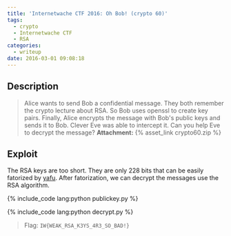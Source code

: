 ```yaml
---
title: 'Internetwache CTF 2016: Oh Bob! (crypto 60)'
tags:
  - crypto
  - Internetwache CTF
  - RSA
categories:
  - writeup
date: 2016-03-01 09:08:18
---
```


## Description

> Alice wants to send Bob a confidential message. They both remember the crypto lecture about RSA. So Bob uses openssl to create key pairs. Finally, Alice encrypts the message with Bob's public keys and sends it to Bob. Clever Eve was able to intercept it. Can you help Eve to decrypt the message?
> **Attachment:** {% asset_link crypto60.zip %}

## Exploit

The RSA keys are too short. They are only 228 bits that can be easily fatorized by [yafu](https://sourceforge.net/projects/yafu/). After fatorization, we can decrypt the messages use the RSA algorithm.

{% include_code lang:python publickey.py %}

{% include_code lang:python decrypt.py %}

> Flag: `IW{WEAK_RSA_K3YS_4R3_SO_BAD!}`

